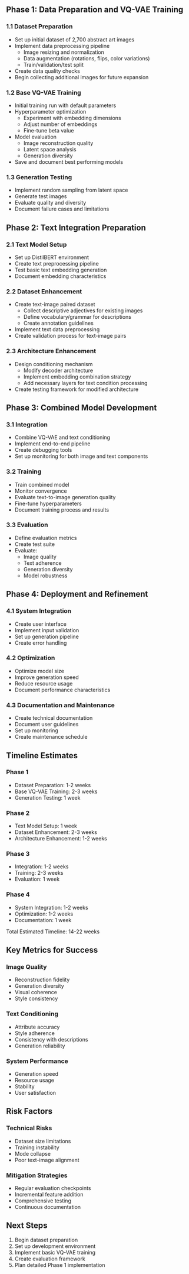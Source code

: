 
## Phase 1: Data Preparation and VQ-VAE Training

### 1.1 Dataset Preparation
- Set up initial dataset of 2,700 abstract art images
- Implement data preprocessing pipeline
  - Image resizing and normalization
  - Data augmentation (rotations, flips, color variations)
  - Train/validation/test split
- Create data quality checks
- Begin collecting additional images for future expansion

### 1.2 Base VQ-VAE Training
- Initial training run with default parameters
- Hyperparameter optimization
  - Experiment with embedding dimensions
  - Adjust number of embeddings
  - Fine-tune beta value
- Model evaluation
  - Image reconstruction quality
  - Latent space analysis
  - Generation diversity
- Save and document best performing models

### 1.3 Generation Testing
- Implement random sampling from latent space
- Generate test images
- Evaluate quality and diversity
- Document failure cases and limitations

## Phase 2: Text Integration Preparation

### 2.1 Text Model Setup
- Set up DistilBERT environment
- Create text preprocessing pipeline
- Test basic text embedding generation
- Document embedding characteristics

### 2.2 Dataset Enhancement
- Create text-image paired dataset
  - Collect descriptive adjectives for existing images
  - Define vocabulary/grammar for descriptions
  - Create annotation guidelines
- Implement text data preprocessing
- Create validation process for text-image pairs

### 2.3 Architecture Enhancement
- Design conditioning mechanism
  - Modify decoder architecture
  - Implement embedding combination strategy
  - Add necessary layers for text condition processing
- Create testing framework for modified architecture

## Phase 3: Combined Model Development

### 3.1 Integration
- Combine VQ-VAE and text conditioning
- Implement end-to-end pipeline
- Create debugging tools
- Set up monitoring for both image and text components

### 3.2 Training
- Train combined model
- Monitor convergence
- Evaluate text-to-image generation quality
- Fine-tune hyperparameters
- Document training process and results

### 3.3 Evaluation
- Define evaluation metrics
- Create test suite
- Evaluate:
  - Image quality
  - Text adherence
  - Generation diversity
  - Model robustness

## Phase 4: Deployment and Refinement

### 4.1 System Integration
- Create user interface
- Implement input validation
- Set up generation pipeline
- Create error handling

### 4.2 Optimization
- Optimize model size
- Improve generation speed
- Reduce resource usage
- Document performance characteristics

### 4.3 Documentation and Maintenance
- Create technical documentation
- Document user guidelines
- Set up monitoring
- Create maintenance schedule

## Timeline Estimates

### Phase 1
- Dataset Preparation: 1-2 weeks
- Base VQ-VAE Training: 2-3 weeks
- Generation Testing: 1 week

### Phase 2
- Text Model Setup: 1 week
- Dataset Enhancement: 2-3 weeks
- Architecture Enhancement: 1-2 weeks

### Phase 3
- Integration: 1-2 weeks
- Training: 2-3 weeks
- Evaluation: 1 week

### Phase 4
- System Integration: 1-2 weeks
- Optimization: 1-2 weeks
- Documentation: 1 week

Total Estimated Timeline: 14-22 weeks

## Key Metrics for Success

### Image Quality
- Reconstruction fidelity
- Generation diversity
- Visual coherence
- Style consistency

### Text Conditioning
- Attribute accuracy
- Style adherence
- Consistency with descriptions
- Generation reliability

### System Performance
- Generation speed
- Resource usage
- Stability
- User satisfaction

## Risk Factors

### Technical Risks
- Dataset size limitations
- Training instability
- Mode collapse
- Poor text-image alignment

### Mitigation Strategies
- Regular evaluation checkpoints
- Incremental feature addition
- Comprehensive testing
- Continuous documentation

## Next Steps

1. Begin dataset preparation
2. Set up development environment
3. Implement basic VQ-VAE training
4. Create evaluation framework
5. Plan detailed Phase 1 implementation
